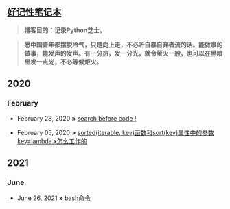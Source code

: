 ## [好记性笔记本](https://r3ha.github.io)

> **博客目的：记录Python芝士。**

> **愿中国青年都摆脱冷气，只是向上走，不必听自暴自弃者流的话。能做事的做事，能发声的发声。有一分热，发一分光，就令萤火一般，也可以在黑暗里发一点光，不必等候炬火。**

## 2020
### February

* February 28, 2020 **»** [search before code !](https://github.com/r3ha/r3ha.github.io/issues/2)

* February 05, 2020 **»** [sorted(iterable, key)函数和sort(key)属性中的参数key=lambda x怎么工作的](https://github.com/r3ha/r3ha.github.io/issues/1)

## 2021
### June

* June 26, 2021 **»** [bash命令](https://github.com/r3ha/r3ha.github.io/issues/3)
